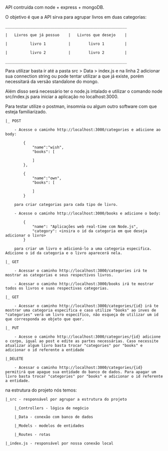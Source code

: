 API contruída com node + express + mongoDB.

O objetivo é que a API sirva para agrupar livros em duas categorias:

    ______________________________________________________
    
    |   Livros que já possuo    |   Livros que desejo    |
    
    |          livro 1          |        livro 1         |
    
    |          livro 2          |        livro 2         |
    
    ______________________________________________________



Para utilizar basta ir até a pasta src > Data > index.js e na linha 2 adicionar sua connection string ou pode tentar utilizar a que já existe, porém necessitará da versão standalone do mongo. 

Além disso será necessário ter o node.js intalado e utilizar o comando node src/index.js para iniciar a aplicação no localhost:3000. 

Para testar utilize o postman, insomnia ou algum outro software com que esteja familiarizado.

    |_ POST

        - Acesse o caminho http://localhost:3000/categories e adicione ao body:
            
            {
                "name":"wish",
                "books": [
                    
                ]
            },

            {
                "name":"own",
                "books": [
                    
                ]
            }

        para criar categorias para cada tipo de livro.

        - Acesse o caminho http://localhost:3000/books e adicione o body:

            {
                "name": "Aplicações web real-time com Node.js",
                "category": <insira o id da categoria em que deseja adicionar o livro>
            }

        para criar um livro e adicioná-lo a uma categoria especifica. Adicione o id da categoria e o livro aparecerá nela.

    |_ GET

        - Acessar o caminho http://localhost:3000/categories irá te mostrar as categorias e seus respectivos livros.

        - Acessar o caminho http://localhost:3000/books irá te mostrar todos os livros e suas respectivas categorias.

    |_ GET

        - Acessar o caminho http://localhost:3000/categories/{id} irá te mostrar uma categoria especifica e caso utilize "books" ao inves de "categories" verá um livro específico, não esqueça de utilizar um id que corresponda ao objeto que quer.
    
    |_ PUT

        - Acesse o caminho http://localhost:3000/categories/{id} adicione o corpo, igual ao post e edite as partes necessárias. Caso necessite atualizar algum livro basta trocar "categories" por "books" e adicionar o id referente a entidade

    |_DELETE

        - Acessar o caminho http://localhost:3000/categories/{id} permitirá que apague sua entidade do banco de dados. Para apagar um livro basta trocar "categories" por "books" e adicionar o id referente a entidade.

na estrutura do projeto nós temos:

    |_src - responsável por agrupar a estrutura do projeto

        |_Controllers - lógica de negócio
    
        |_Data - conexão com banco de dados
    
        |_Models - modelos de entidades
    
        |_Routes - rotas 
    
    |_index.js - responsável por nossa conexão local
